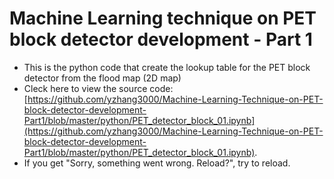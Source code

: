 # Machine Learning technique on PET block detector development - Part 1
  
- This is the python code that create the lookup table for the PET block detector from the flood map (2D map)
- Cleck here to view the source code: [https://github.com/yzhang3000/Machine-Learning-Technique-on-PET-block-detector-development-Part1/blob/master/python/PET_detector_block_01.ipynb](https://github.com/yzhang3000/Machine-Learning-Technique-on-PET-block-detector-development-Part1/blob/master/python/PET_detector_block_01.ipynb).
- If you get "Sorry, something went wrong. Reload?", try to reload. 
